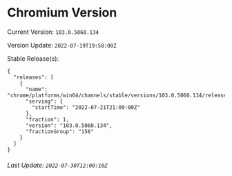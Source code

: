 # Chromium Version

Current Version: `103.0.5060.134`

Version Update: `2022-07-19T19:58:00Z`

Stable Release(s):
```
{
  "releases": [
    {
      "name": "chrome/platforms/win64/channels/stable/versions/103.0.5060.134/releases/1658437740",
      "serving": {
        "startTime": "2022-07-21T21:09:00Z"
      },
      "fraction": 1,
      "version": "103.0.5060.134",
      "fractionGroup": "156"
    }
  ]
}
```

###### Last Update: `2022-07-30T12:00:10Z`
